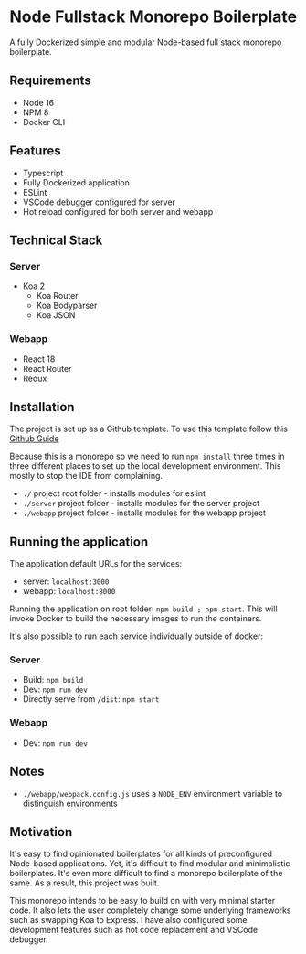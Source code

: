 # Node Fullstack Monorepo Boilerplate

A fully Dockerized simple and modular Node-based full stack monorepo boilerplate.

## Requirements

* Node 16
* NPM 8
* Docker CLI

## Features

* Typescript
* Fully Dockerized application
* ESLint
* VSCode debugger configured for server
* Hot reload configured for both server and webapp

## Technical Stack

### Server

* Koa 2
  * Koa Router
  * Koa Bodyparser
  * Koa JSON

### Webapp

* React 18
* React Router
* Redux

## Installation

The project is set up as a Github template. To use this template follow this [Github Guide](https://docs.github.com/en/repositories/creating-and-managing-repositories/creating-a-repository-from-a-template)

Because this is a monorepo so we need to run `npm install` three times in three different places to set up the local development environment. This mostly to stop the IDE from complaining.

* `./` project root folder  - installs modules for eslint
* `./server` project folder - installs modules for the server project
* `./webapp` project folder - installs modules for the webapp project

## Running the application

The application default URLs for the services:
* server: `localhost:3000`
* webapp: `localhost:8000`

Running the application on root folder: `npm build ; npm start`. This will invoke Docker to build the necessary images to run the containers.

It's also possible to run each service individually outside of docker:
### Server
* Build: `npm build`
* Dev: `npm run dev`
* Directly serve from `/dist`: `npm start`

### Webapp
* Dev: `npm run dev`

## Notes

* `./webapp/webpack.config.js` uses a `NODE_ENV` environment variable to distinguish environments

## Motivation

It's easy to find opinionated boilerplates for all kinds of preconfigured Node-based applications. Yet, it's difficult to find modular and minimalistic boilerplates. It's even more difficult to find a monorepo boilerplate of the same. As a result, this project was built.

This monorepo intends to be easy to build on with very minimal starter code. It also lets the user completely change some underlying frameworks such as swapping Koa to Express. I have also configured some development features such as hot code replacement and VSCode debugger. 